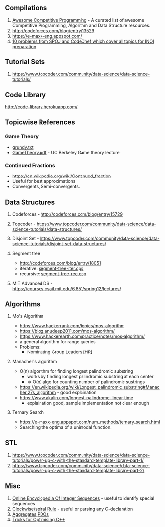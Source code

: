 ## Compilations
1.  [Awesome Competitive Programming](http://codeforces.com/blog/entry/23054) -   A curated list of awesome Competitive Programming, Algorithm and Data Structure resources.
2.  http://codeforces.com/blog/entry/13529
3.  https://e-maxx-eng.appspot.com/
4.  [10 problems from SPOJ and CodeChef which cover all topics for INOI preparation](https://www.quora.com/What-are-10-problems-from-SPOJ-and-CodeChef-which-cover-all-topics-for-INOI-preparation)

## Tutorial Sets
1.  https://www.topcoder.com/community/data-science/data-science-tutorials/

## Code Library
http://code-library.herokuapp.com/

## Topicwise References
### Game Theory
- [grundy.txt](https://github.com/Shivanshu-Gupta/my-coding-library/blob/master/Resources/Game%20Theory/grundy.txt)
- [GameTheory.pdf](https://github.com/Shivanshu-Gupta/my-coding-library/blob/master/Resources/Game%20Theory/grundy.txt) - UC Berkeley Game theory lecture

### Continued Fractions     
-   https://en.wikipedia.org/wiki/Continued_fraction
-   Useful for best approximations
-   Convergents, Semi-convergents.


## Data Structures
1.  Codeforces - http://codeforces.com/blog/entry/15729
2.  Topcoder - https://www.topcoder.com/community/data-science/data-science-tutorials/data-structures/
3.  Disjoint Set - https://www.topcoder.com/community/data-science/data-science-tutorials/disjoint-set-data-structures/
4.  Segment tree 
    - http://codeforces.com/blog/entry/18051
    - iterative: [segment-tree-iter.cpp](https://github.com/Shivanshu-Gupta/my-coding-library/blob/master/data-structures/segment-tree-iter.cpp)
    - recursive: [segment-tree-rec.cpp](https://github.com/Shivanshu-Gupta/my-coding-library/blob/master/data-structures/segment-tree-rec.cpp)

5.  MIT Advanced DS - https://courses.csail.mit.edu/6.851/spring12/lectures/

## Algorithms
1.  Mo's Algorithm  
    -   https://www.hackerrank.com/topics/mos-algorithm
    -   https://blog.anudeep2011.com/mos-algorithm/
    -   https://www.hackerearth.com/practice/notes/mos-algorithm/
    -   a general algorithm for range queries
    -   Problems:   
        -   Nominating Group Leaders [HR]
2. Manacher's algorithm
    -   O(n) algorithm for finding longest palindromic substring 
        -   works by finding longest palindromic substring at each center
        -   => O(n) algo for counting number of palindromic sustrings
    -   https://en.wikipedia.org/wiki/Longest_palindromic_substring#Manacher.27s_algorithm - good explaination
    -   https://www.akalin.com/longest-palindrome-linear-time 
        - explaination good, sample implementation not clear enough

3. Ternary Search
    -   https://e-maxx-eng.appspot.com/num_methods/ternary_search.html
    -   Searching the optima of a unimodal function.

## STL
1.  https://www.topcoder.com/community/data-science/data-science-tutorials/power-up-c-with-the-standard-template-library-part-1/
2.  https://www.topcoder.com/community/data-science/data-science-tutorials/power-up-c-with-the-standard-template-library-part-2/

## Misc
1. [Online Encyclopedia Of Integer Sequences](http://oeis.org/) - useful to identify special sequences
2. [Clockwise/spiral Rule](http://c-faq.com/decl/spiral.anderson.html) - useful or parsing any C-declaration
3. [Aggregates,PDOs](http://stackoverflow.com/questions/4178175/what-are-aggregates-and-pods-and-how-why-are-they-special/7189821#7189821)
4. [Tricks for Optimising C++](https://en.wikibooks.org/wiki/Optimizing_C%2B%2B/Writing_efficient_code/Performance_improving_features)
